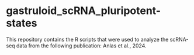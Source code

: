 # gastruloid_scRNA_pluripotent-states
This repository contains the R scripts that were used to analyze the scRNA-seq data from the following publication: Anlas et al., 2024.
